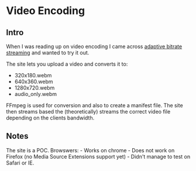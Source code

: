 # Video Encoding

## Intro
When I was reading up on video encoding I came across [adaptive bitrate streaming](https://en.wikipedia.org/wiki/Adaptive_bitrate_streaming) and wanted to try it out. 

The site lets you upload a video and converts it to:
* 320x180.webm
* 640x360.webm
* 1280x720.webm
* audio_only.webm

FFmpeg is used for conversion and also to create a manifest file. 
The site then streams based the (theoretically) streams the correct video file depending on the clients bandwidth.


## Notes
The site is a POC.
Browswers:
    - Works on chrome
    - Does not work on Firefox (no Media Source Extensions support yet)
    - Didn't manage to test on Safari or IE.










